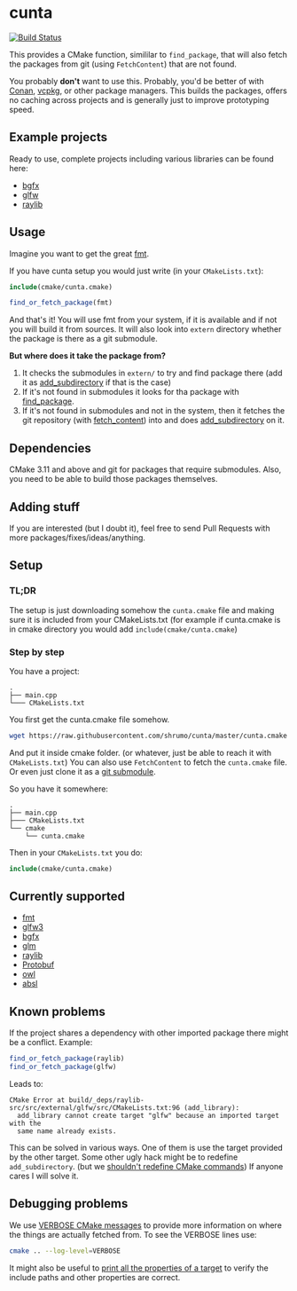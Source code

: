 # cunta

[![Build Status](https://travis-ci.com/shrumo/cunta.svg?branch=master)](https://travis-ci.com/shrumo/cunta)

This provides a CMake function, simililar to `find_package`, that will
also fetch the packages from git (using `FetchContent`) that are not found. 

You probably **don't** want to use this. Probably, you'd be better of with [Conan](https://conan.io/),
 [vcpkg](https://github.com/microsoft/vcpkg), or other package managers. This builds the packages,
offers no caching across projects and is generally just to improve prototyping speed.

## Example projects

Ready to use, complete projects including various libraries can be found here:

* [bgfx](https://github.com/shrumo/cunta/tree/master/tests/bgfx)
* [glfw](https://github.com/shrumo/cunta/tree/master/tests/glfw)
* [raylib](https://github.com/shrumo/cunta/tree/master/tests/raylib)

## Usage

Imagine you want to get the great [fmt](https://github.com/fmtlib/fmt).

If you have cunta setup you would just write (in your `CMakeLists.txt`):

```CMake
include(cmake/cunta.cmake)

find_or_fetch_package(fmt)
```

And that's it! You will use fmt from your system, if it is available and if not you will build it from sources.
It will also look into `extern` directory whether the package is there as a git submodule.

**But where does it take the package from?**

1. It checks the submodules in `extern/` to try and find package there (add it as [add_subdirectory](https://cmake.org/cmake/help/latest/command/add_subdirectory.html) if that is the case)
2. If it's not found in submodules it looks for tha package with [find_package](https://cmake.org/cmake/help/latest/command/find_package.html).
3. If it's not found in submodules and not in the system, then it fetches the git repository (with [fetch_content](https://cmake.org/cmake/help/latest/module/FetchContent.html)) into and does [add_subdirectory](https://cmake.org/cmake/help/latest/command/add_subdirectory.html) on it.

## Dependencies

CMake 3.11 and above and git for packages that require submodules.
Also, you need to be able to build those packages themselves.

## Adding stuff

If you are interested (but I doubt it), feel free to send Pull Requests with more packages/fixes/ideas/anything.

## Setup

### TL;DR

The setup is just downloading somehow the `cunta.cmake` file and making sure it is included from your CMakeLists.txt
(for example if cunta.cmake is in cmake directory you would add `include(cmake/cunta.cmake`)

### Step by step

You have a project:

```console
.
├── main.cpp
└─── CMakeLists.txt
```

You first get the cunta.cmake file somehow.

```bash
wget https://raw.githubusercontent.com/shrumo/cunta/master/cunta.cmake
```

And put it inside cmake folder. (or whatever, just be able to reach it
with `CMakeLists.txt`) You can also use `FetchContent` to fetch the
`cunta.cmake` file. Or even just clone it as a [git submodule](https://git-scm.com/book/en/v2/Git-Tools-Submodules).

So you have it somewhere:

```console
.
├── main.cpp
├─── CMakeLists.txt
└── cmake
    └── cunta.cmake
```

Then in your `CMakeLists.txt` you do:

```CMake
include(cmake/cunta.cmake)
```

## Currently supported

* [fmt](https://github.com/fmtlib/fmt)
* [glfw3](https://github.com/glfw/glfw)
* [bgfx](https://github.com/bkaradzic/bgfx.cmake)
* [glm](https://github.com/g-truc/glm)
* [raylib](https://github.com/raysan5/raylib)
* [Protobuf](https://github.com/protocolbuffers/protobuf)
* [owl](https://github.com/shrumo/owl-cmake)
* [absl](https://github.com/abseil/abseil-cpp)

## Known problems

If the project shares a dependency with other imported package there might be a conflict. Example:

```CMake
find_or_fetch_package(raylib)
find_or_fetch_package(glfw)
```

Leads to:

```console
CMake Error at build/_deps/raylib-src/src/external/glfw/src/CMakeLists.txt:96 (add_library):
  add_library cannot create target "glfw" because an imported target with the
  same name already exists.
```

This can be solved in various ways. One of them is use the target provided by the other target.
Some other ugly hack might be to redefine `add_subdirectory`. (but we [shouldn't redefine CMake commands](https://crascit.com/2018/09/14/do-not-redefine-cmake-commands/))
If anyone cares I will solve it.

## Debugging problems

We use [VERBOSE CMake messages](https://cmake.org/cmake/help/latest/command/message.html#general-messages) to provide more information on where the things are actually fetched from. To see the VERBOSE lines use:

```bash
cmake .. --log-level=VERBOSE
```

It might also be useful to [print all the properties of a target](https://stackoverflow.com/questions/32183975/how-to-print-all-the-properties-of-a-target-in-cmake) to verify the include paths and other properties are correct.
